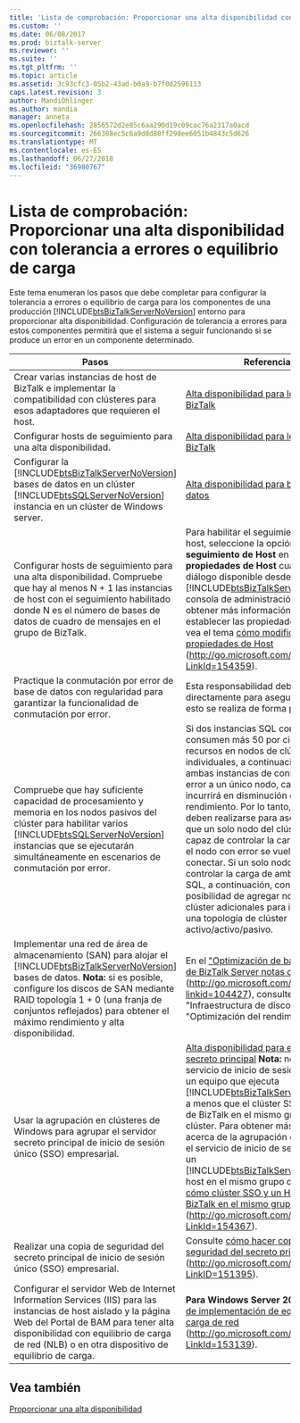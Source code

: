 ```yaml
---
title: 'Lista de comprobación: Proporcionar una alta disponibilidad con equilibrio de carga o de tolerancia a errores | Microsoft Docs'
ms.custom: ''
ms.date: 06/08/2017
ms.prod: biztalk-server
ms.reviewer: ''
ms.suite: ''
ms.tgt_pltfrm: ''
ms.topic: article
ms.assetid: 3c93cfc3-05b2-43ad-b0a9-b7f0d2596113
caps.latest.revision: 3
author: MandiOhlinger
ms.author: mandia
manager: anneta
ms.openlocfilehash: 2856572d2e85c6aa290d19c09cac76a2317a0acd
ms.sourcegitcommit: 266308ec5c6a9d8d80ff298ee6051b4843c5d626
ms.translationtype: MT
ms.contentlocale: es-ES
ms.lasthandoff: 06/27/2018
ms.locfileid: "36980767"
---
```

# <a name="checklist-providing-high-availability-with-fault-tolerance-or-load-balancing"></a>Lista de comprobación: Proporcionar una alta disponibilidad con tolerancia a errores o equilibrio de carga
Este tema enumeran los pasos que debe completar para configurar la tolerancia a errores o equilibrio de carga para los componentes de una producción [!INCLUDE[btsBizTalkServerNoVersion](../includes/btsbiztalkservernoversion-md.md)] entorno para proporcionar alta disponibilidad. Configuración de tolerancia a errores para estos componentes permitirá que el sistema a seguir funcionando si se produce un error en un componente determinado.  


|                                                                                                                                               Pasos                                                                                                                                                |                                                                                                                                                                                                                                                                                                                                               Referencia                                                                                                                                                                                                                                                                                                                                               |
|----------------------------------------------------------------------------------------------------------------------------------------------------------------------------------------------------------------------------------------------------------------------------------------------------|-------------------------------------------------------------------------------------------------------------------------------------------------------------------------------------------------------------------------------------------------------------------------------------------------------------------------------------------------------------------------------------------------------------------------------------------------------------------------------------------------------------------------------------------------------------------------------------------------------------------------------------------------------------------------------------------------------|
|                                                                                          Crear varias instancias de host de BizTalk e implementar la compatibilidad con clústeres para esos adaptadores que requieren el host.                                                                                          |                                                                                                                                                                                                                                                                                                   [Alta disponibilidad para los hosts de BizTalk](../technical-guides/high-availability-for-biztalk-hosts.md)                                                                                                                                                                                                                                                                                                   |
|                                                                                                                          Configurar hosts de seguimiento para una alta disponibilidad.                                                                                                                           |                                                                                                                                                                                                                                                                                                   [Alta disponibilidad para los hosts de BizTalk](../technical-guides/high-availability-for-biztalk-hosts.md)                                                                                                                                                                                                                                                                                                   |
|                             Configurar la [!INCLUDE[btsBizTalkServerNoVersion](../includes/btsbiztalkservernoversion-md.md)] bases de datos en un clúster [!INCLUDE[btsSQLServerNoVersion](../includes/btssqlservernoversion-md.md)] instancia en un clúster de Windows server.                             |                                                                                                                                                                                                                                                                                                       [Alta disponibilidad para bases de datos](../technical-guides/high-availability-for-databases.md)                                                                                                                                                                                                                                                                                                       |
|                                                    Configurar hosts de seguimiento para una alta disponibilidad. Compruebe que hay al menos N + 1 las instancias de host con el seguimiento habilitado donde N es el número de bases de datos de cuadro de mensajes en el grupo de BizTalk.                                                     |                                                                                                                          Para habilitar el seguimiento para un host, seleccione la opción de **Permitir seguimiento de Host** en el **propiedades de Host** cuadro de diálogo disponible desde el [!INCLUDE[btsBizTalkServerNoVersion](../includes/btsbiztalkservernoversion-md.md)] consola de administración. Para obtener más información sobre cómo establecer las propiedades de host, vea el tema [cómo modificar las propiedades de Host](http://go.microsoft.com/fwlink/?LinkId=154359) (<http://go.microsoft.com/fwlink/?LinkId=154359>).                                                                                                                          |
|                                                                                                               Practique la conmutación por error de base de datos con regularidad para garantizar la funcionalidad de conmutación por error.                                                                                                               |                                                                                                                                                                                                                                                                                                  Esta responsabilidad debe asignarse directamente para asegurarse de que esto se realiza de forma periódica.                                                                                                                                                                                                                                                                                                   |
|                                Compruebe que hay suficiente capacidad de procesamiento y memoria en los nodos pasivos del clúster para habilitar varios [!INCLUDE[btsSQLServerNoVersion](../includes/btssqlservernoversion-md.md)] instancias que se ejecutarán simultáneamente en escenarios de conmutación por error.                                |                                                                                Si dos instancias SQL con regularidad consumen más 50 por ciento de los recursos en nodos de clúster individuales, a continuación, cuando ambas instancias de conmutación por error a un único nodo, cada instancia incurrirá en disminución del rendimiento. Por lo tanto, las pruebas deben realizarse para asegurarse de que un solo nodo del clúster será capaz de controlar la carga hasta que el nodo con error se vuelve a conectar. Si un solo nodo no puede controlar la carga de ambas instancias SQL, a continuación, considere la posibilidad de agregar nodos de clúster adicionales para implementar una topología de clúster activo/activo/pasivo.                                                                                 |
| Implementar una red de área de almacenamiento (SAN) para alojar el [!INCLUDE[btsBizTalkServerNoVersion](../includes/btsbiztalkservernoversion-md.md)] bases de datos. **Nota:** si es posible, configure los discos de SAN mediante RAID topología 1 + 0 (una franja de conjuntos reflejados) para obtener el máximo rendimiento y alta disponibilidad. |                                                                                                                                                                                                                                    En el ["Optimización de base de datos de BizTalk Server notas del producto"](http://go.microsoft.com/fwlink/?linkid=104427) (<http://go.microsoft.com/fwlink/?linkid=104427>), consulte la sección "Infraestructura de disco" en "Optimización del rendimiento".                                                                                                                                                                                                                                    |
|                                                                                                    Usar la agrupación en clústeres de Windows para agrupar el servidor secreto principal de inicio de sesión único (SSO) empresarial.                                                                                                     | [Alta disponibilidad para el servidor secreto principal](../technical-guides/high-availability-for-the-master-secret-server.md) **Nota:** no agrupa el servicio de inicio de sesión único en un equipo que ejecuta [!INCLUDE[btsBizTalkServerNoVersion](../includes/btsbiztalkservernoversion-md.md)] a menos que el clúster SSO y un host de BizTalk en el mismo grupo de clúster. Para obtener más información acerca de la agrupación en clústeres el servicio de inicio de sesión único y un [!INCLUDE[btsBizTalkServerNoVersion](../includes/btsbiztalkservernoversion-md.md)] host en el mismo grupo de clúster vea [cómo clúster SSO y un Host de BizTalk en el mismo grupo de clúster](http://go.microsoft.com/fwlink/?LinkId=154367) (<http://go.microsoft.com/fwlink/?LinkId=154367>). |
|                                                                                                                     Realizar una copia de seguridad del secreto principal de inicio de sesión único (SSO) empresarial.                                                                                                                     |                                                                                                                                                                                                                                                                               Consulte [cómo hacer copia de seguridad del secreto principal](http://go.microsoft.com/fwlink/?LinkID=151395) (<http://go.microsoft.com/fwlink/?LinkID=151395>).                                                                                                                                                                                                                                                                                |
|                                           Configurar el servidor Web de Internet Information Services (IIS) para las instancias de host aislado y la página Web del Portal de BAM para tener alta disponibilidad con equilibrio de carga de red (NLB) o en otra dispositivo de equilibrio de carga.                                           |                                                                                                                                                                                                                                                             **Para Windows Server 2008**: vea [Guía de implementación de equilibrio de carga de red](http://go.microsoft.com/fwlink/?LinkId=153139) (<http://go.microsoft.com/fwlink/?LinkId=153139>).                                                                                                                                                                                                                                                              |

## <a name="see-also"></a>Vea también  
 [Proporcionar una alta disponibilidad](../technical-guides/providing-high-availability.md)